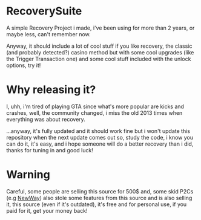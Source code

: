 # RecoverySuite
A simple Recovery Project i made, i've been using for more than 2 years, or maybe less, can't remember now.

Anyway, it should include a lot of cool stuff if you like recovery, the classic (and probably detected?) casino method but with some cool upgrades (like the Trigger Transaction one) and some cool stuff included with the unlock options, try it!

# Why releasing it?

I, uhh, i'm tired of playing GTA since what's more popular are kicks and crashes, well, the community changed, i miss the old 2013 times when everything was about recovery.

...anyway, it's fully updated and it should work fine but i won't update this repository when the next update comes out so, study the code, i know you can do it, it's easy, and i hope someone will do a better recovery than i did, thanks for tuning in and good luck!

# Warning

Careful, some people are selling this source for 500$ and, some skid P2Cs (e.g [NewWay](https://imgur.com/a/jOMimiC)) also stole some features from this source and is also selling it, this source (even if it's outdated), it's free and for personal use, if you paid for it, get your money back!
